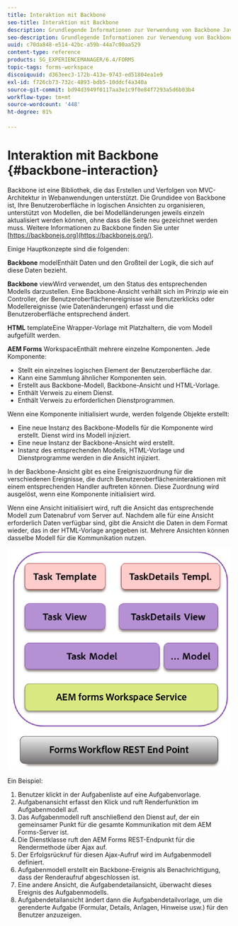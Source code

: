 ```yaml
---
title: Interaktion mit Backbone
seo-title: Interaktion mit Backbone
description: Grundlegende Informationen zur Verwendung von Backbone JavaScript-Modellen in AEM Forms Workspace.
seo-description: Grundlegende Informationen zur Verwendung von Backbone JavaScript-Modellen in AEM Forms Workspace.
uuid: c70da848-e514-42bc-a59b-44a7c00aa529
content-type: reference
products: SG_EXPERIENCEMANAGER/6.4/FORMS
topic-tags: forms-workspace
discoiquuid: d363eec3-172b-413e-9743-ed51804ea1e9
exl-id: f726cb73-732c-4893-bdb5-10ddcf4a340a
source-git-commit: bd94d3949f0117aa3e1c9f0e84f7293a5d6b03b4
workflow-type: tm+mt
source-wordcount: '448'
ht-degree: 81%

---
```


# Interaktion mit Backbone {#backbone-interaction}

Backbone ist eine Bibliothek, die das Erstellen und Verfolgen von MVC-Architektur in Webanwendungen unterstützt. Die Grundidee von Backbone ist, Ihre Benutzeroberfläche in logischen Ansichten zu organisieren, unterstützt von Modellen, die bei Modelländerungen jeweils einzeln aktualisiert werden können, ohne dass die Seite neu gezeichnet werden muss. Weitere Informationen zu Backbone finden Sie unter [https://backbonejs.org](https://backbonejs.org/).

Einige Hauptkonzepte sind die folgenden:

**Backbone** modelEnthält Daten und den Großteil der Logik, die sich auf diese Daten bezieht.

**Backbone** viewWird verwendet, um den Status des entsprechenden Modells darzustellen. Eine Backbone-Ansicht verhält sich im Prinzip wie ein Controller, der Benutzeroberflächenereignisse wie Benutzerklicks oder Modellereignisse (wie Datenänderungen) erfasst und die Benutzeroberfläche entsprechend ändert.

**HTML** templateEine Wrapper-Vorlage mit Platzhaltern, die vom Modell aufgefüllt werden.

**AEM Forms** WorkspaceEnthält mehrere einzelne Komponenten. Jede Komponente:

* Stellt ein einzelnes logischen Element der Benutzeroberfläche dar.
* Kann eine Sammlung ähnlicher Komponenten sein.
* Erstellt aus Backbone-Modell, Backbone-Ansicht und HTML-Vorlage.
* Enthält Verweis zu einem Dienst.
* Enthält Verweis zu erforderlichen Dienstprogrammen.

Wenn eine Komponente initialisiert wurde, werden folgende Objekte erstellt:

* Eine neue Instanz des Backbone-Modells für die Komponente wird erstellt. Dienst wird ins Modell injiziert.
* Eine neue Instanz der Backbone-Ansicht wird erstellt.
* Instanz des entsprechenden Modells, HTML-Vorlage und Dienstprogramme werden in die Ansicht injiziert.

In der Backbone-Ansicht gibt es eine Ereigniszuordnung für die verschiedenen Ereignisse, die durch Benutzeroberflächeninteraktionen mit einem entsprechenden Handler auftreten können. Diese Zuordnung wird ausgelöst, wenn eine Komponente initialisiert wird.

Wenn eine Ansicht initialisiert wird, ruft die Ansicht das entsprechende Modell zum Datenabruf vom Server auf. Nachdem alle für eine Ansicht erforderlich Daten verfügbar sind, gibt die Ansicht die Daten in dem Format wieder, das in der HTML-Vorlage angegeben ist. Mehrere Ansichten können dasselbe Modell für die Kommunikation nutzen.

![](do-not-localize/aem_forms_workflow.png)

Ein Beispiel:

1. Benutzer klickt in der Aufgabenliste auf eine Aufgabenvorlage.
1. Aufgabenansicht erfasst den Klick und ruft Renderfunktion im Aufgabenmodell auf.
1. Das Aufgabenmodell ruft anschließend den Dienst auf, der ein gemeinsamer Punkt für die gesamte Kommunikation mit dem AEM Forms-Server ist.
1. Die Dienstklasse ruft den AEM Forms REST-Endpunkt für die Rendermethode über Ajax auf.
1. Der Erfolgsrückruf für diesen Ajax-Aufruf wird im Aufgabenmodell definiert.
1. Aufgabenmodell erstellt ein Backbone-Ereignis als Benachrichtigung, dass der Renderaufruf abgeschlossen ist.
1. Eine andere Ansicht, die Aufgabendetailansicht, überwacht dieses Ereignis des Aufgabenmodells.
1. Aufgabendetailansicht ändert dann die Aufgabendetailvorlage, um die gerenderte Aufgabe (Formular, Details, Anlagen, Hinweise usw.) für den Benutzer anzuzeigen.
